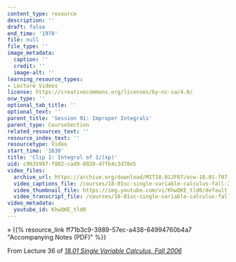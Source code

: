 ```yaml
---
content_type: resource
description: ''
draft: false
end_time: '1978'
file: null
file_type: ''
image_metadata:
  caption: ''
  credit: ''
  image-alt: ''
learning_resource_types:
- Lecture Videos
license: https://creativecommons.org/licenses/by-nc-sa/4.0/
ocw_type: ''
optional_tab_title: ''
optional_text: ''
parent_title: 'Session 91: Improper Integrals'
parent_type: CourseSection
related_resources_text: ''
resource_index_text: ''
resourcetype: Video
start_time: '1630'
title: 'Clip 1: Integral of 1/(xp)'
uid: c9635997-f882-cad9-8020-47fb4c3d78e5
video_files:
  archive_url: https://archive.org/download/MIT18.01JF07/ocw-18.01-f07-lec36_300k.mp4
  video_captions_file: /courses/18-01sc-single-variable-calculus-fall-2010/c4f507f6b94553008690969254936432_KhwQKE_tld0.vtt
  video_thumbnail_file: https://img.youtube.com/vi/KhwQKE_tld0/default.jpg
  video_transcript_file: /courses/18-01sc-single-variable-calculus-fall-2010/7f654b4f1365429dba624e552afbf265_KhwQKE_tld0.pdf
video_metadata:
  youtube_id: KhwQKE_tld0
---
```

» {{% resource_link ff71b3c9-3989-57ec-a438-64994760b4a7 "Accompanying Notes (PDF)" %}}

From Lecture 36 of [_18.01 Single Variable Calculus, Fall 2006_](/courses/18-01-single-variable-calculus-fall-2006/video_galleries/video-lectures)